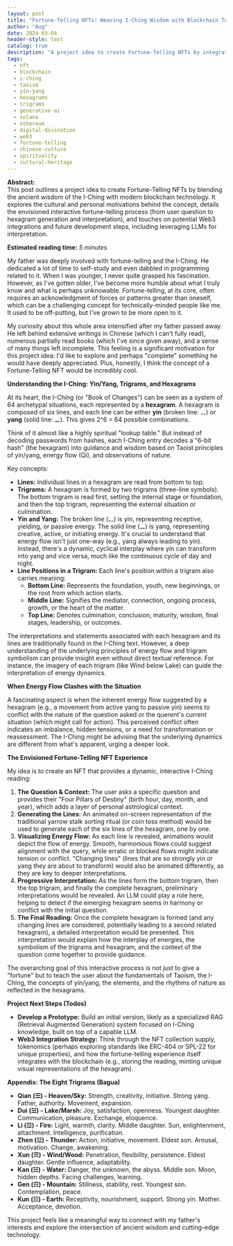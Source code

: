 ```yaml
---
layout: post
title: "Fortune-Telling NFTs: Weaving I-Ching Wisdom with Blockchain Technology"
author: "Aug"
date: 2024-03-04
header-style: text
catalog: true
description: "A project idea to create Fortune-Telling NFTs by integrating the ancient wisdom of the I-Ching (Yin/Yang, Trigrams, Hexagrams) with modern blockchain technology. I explore the cultural and personal motivations, the envisioned fortune-telling process, and potential Web3 integrations."
tags:
  - nft
  - blockchain
  - i-ching
  - taoism
  - yin-yang
  - hexagrams
  - trigrams
  - generative-ai
  - solana
  - ethereum
  - digital-divination
  - web3
  - fortune-telling
  - chinese-culture
  - spirituality
  - cultural-heritage
---
```


**Abstract:**  
This post outlines a project idea to create Fortune-Telling NFTs by blending the ancient wisdom of the I-Ching with modern blockchain technology. It explores the cultural and personal motivations behind the concept, details the envisioned interactive fortune-telling process (from user question to hexagram generation and interpretation), and touches on potential Web3 integrations and future development steps, including leveraging LLMs for interpretation.

**Estimated reading time:** _5 minutes_

My father was deeply involved with fortune-telling and the I-Ching. He dedicated a lot of time to self-study and even dabbled in programming related to it. When I was younger, I never quite grasped his fascination. However, as I've gotten older, I've become more humble about what I truly know and what is perhaps unknowable. Fortune-telling, at its core, often requires an acknowledgment of forces or patterns greater than oneself, which can be a challenging concept for technically-minded people like me. It used to be off-putting, but I've grown to be more open to it.

My curiosity about this whole area intensified after my father passed away. He left behind extensive writings in Chinese (which I can't fully read), numerous partially read books (which I've since given away), and a sense of many things left incomplete. This feeling is a significant motivation for this project idea: I'd like to explore and perhaps "complete" something he would have deeply appreciated. Plus, honestly, I think the concept of a Fortune-Telling NFT would be incredibly cool.

**Understanding the I-Ching: Yin/Yang, Trigrams, and Hexagrams**

At its heart, the I-Ching (or "Book of Changes") can be seen as a system of 64 archetypal situations, each represented by a **hexagram**. A hexagram is composed of six lines, and each line can be either **yin** (broken line: ⚋) or **yang** (solid line: ⚊). This gives 2^6 = 64 possible combinations.

Think of it almost like a highly spiritual "lookup table." But instead of decoding passwords from hashes, each I-Ching entry decodes a "6-bit hash" (the hexagram) into guidance and wisdom based on Taoist principles of yin/yang, energy flow (Qi), and observations of nature.

Key concepts:

- **Lines:** Individual lines in a hexagram are read from bottom to top.
- **Trigrams:** A hexagram is formed by two trigrams (three-line symbols). The bottom trigram is read first, setting the internal stage or foundation, and then the top trigram, representing the external situation or culmination.
- **Yin and Yang:** The broken line (⚋) is yin, representing receptive, yielding, or passive energy. The solid line (⚊) is yang, representing creative, active, or initiating energy. It's crucial to understand that energy flow isn't just one-way (e.g., yang always leading to yin). Instead, there's a dynamic, cyclical interplay where yin can transform into yang and vice versa, much like the continuous cycle of day and night.
- **Line Positions in a Trigram:** Each line's position within a trigram also carries meaning:
  - **Bottom Line:** Represents the foundation, youth, new beginnings, or the root from which action starts.
  - **Middle Line:** Signifies the mediator, connection, ongoing process, growth, or the heart of the matter.
  - **Top Line:** Denotes culmination, conclusion, maturity, wisdom, final stages, leadership, or outcomes.

The interpretations and statements associated with each hexagram and its lines are traditionally found in the I-Ching text. However, a deep understanding of the underlying principles of energy flow and trigram symbolism can provide insight even without direct textual reference. For instance, the imagery of each trigram (like Wind below Lake) can guide the interpretation of energy dynamics.

**When Energy Flow Clashes with the Situation**

A fascinating aspect is when the inherent energy flow suggested by a hexagram (e.g., a movement from active yang to passive yin) seems to conflict with the nature of the question asked or the querent's current situation (which might call for action). This perceived conflict often indicates an imbalance, hidden tensions, or a need for transformation or reassessment. The I-Ching might be advising that the underlying dynamics are different from what's apparent, urging a deeper look.

**The Envisioned Fortune-Telling NFT Experience**

My idea is to create an NFT that provides a dynamic, interactive I-Ching reading:

1.  **The Question & Context:** The user asks a specific question and provides their "Four Pillars of Destiny" (birth hour, day, month, and year), which adds a layer of personal astrological context.
2.  **Generating the Lines:** An animated on-screen representation of the traditional yarrow stalk sorting ritual (or coin toss method) would be used to generate each of the six lines of the hexagram, one by one.
3.  **Visualizing Energy Flow:** As each line is revealed, animations would depict the flow of energy. Smooth, harmonious flows could suggest alignment with the query, while erratic or blocked flows might indicate tension or conflict. "Changing lines" (lines that are so strongly yin or yang they are about to transform) would also be animated differently, as they are key to deeper interpretations.
4.  **Progressive Interpretation:** As the lines form the bottom trigram, then the top trigram, and finally the complete hexagram, preliminary interpretations would be revealed. An LLM could play a role here, helping to detect if the emerging hexagram seems in harmony or conflict with the initial question.
5.  **The Final Reading:** Once the complete hexagram is formed (and any changing lines are considered, potentially leading to a second related hexagram), a detailed interpretation would be presented. This interpretation would explain how the interplay of energies, the symbolism of the trigrams and hexagram, and the context of the question come together to provide guidance.

The overarching goal of this interactive process is not just to give a "fortune" but to teach the user about the fundamentals of Taoism, the I-Ching, the concepts of yin/yang, the elements, and the rhythms of nature as reflected in the hexagrams.

**Project Next Steps (Todos)**

- **Develop a Prototype:** Build an initial version, likely as a specialized RAG (Retrieval Augmented Generation) system focused on I-Ching knowledge, built on top of a capable LLM.
- **Web3 Integration Strategy:** Think through the NFT collection supply, tokenomics (perhaps exploring standards like ERC-404 or SPL-22 for unique properties), and how the fortune-telling experience itself integrates with the blockchain (e.g., storing the reading, minting unique visual representations of the hexagram).

**Appendix: The Eight Trigrams (Bagua)**

- **Qian (☰) - Heaven/Sky:** Strength, creativity, initiative. Strong yang. Father, authority. Movement, expansion.
- **Dui (☱) - Lake/Marsh:** Joy, satisfaction, openness. Youngest daughter. Communication, pleasure. Exchange, eloquence.
- **Li (☲) - Fire:** Light, warmth, clarity. Middle daughter. Sun, enlightenment, attachment. Intelligence, purification.
- **Zhen (☳) - Thunder:** Action, initiative, movement. Eldest son. Arousal, motivation. Change, awakening.
- **Xun (☴) - Wind/Wood:** Penetration, flexibility, persistence. Eldest daughter. Gentle influence, adaptability.
- **Kan (☵) - Water:** Danger, the unknown, the abyss. Middle son. Moon, hidden depths. Facing challenges, learning.
- **Gen (☶) - Mountain:** Stillness, stability, rest. Youngest son. Contemplation, peace.
- **Kun (☷) - Earth:** Receptivity, nourishment, support. Strong yin. Mother. Acceptance, devotion.

This project feels like a meaningful way to connect with my father's interests and explore the intersection of ancient wisdom and cutting-edge technology.
